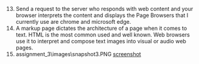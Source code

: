 13. Send a request to the server who responds with web content and your browser interprets the content and displays the Page Browsers that I currently use are chrome and microsoft edge.
14. A markup page dictates the architecture of a page when it comes to text.  HTML is the most common used and well known.  Web browsers use it
to interpret and compose text images into visual or audio web pages.
15. assignment_3\images\snapshot3.PNG
[screenshot](images\snapshot3.PNG)
